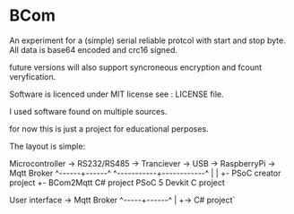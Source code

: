 # BCom

An experiment for a (simple) serial reliable protcol
with start and stop byte. 
All data is base64 encoded and crc16 signed. 

future versions will also support syncroneous encryption and
fcount veryfication.

Software is licenced under MIT license see : LICENSE file.

I used software found on multiple sources.

for now this is just a project for educational perposes. 

The layout is simple:

Microcontroller -> RS232/RS485 -> Tranciever -> USB -> RaspberryPi -> Mqtt Broker 
^------+------^                                        ^-----------+------------^
       | 											               |
	   +- PSoC creator project							           +- BCom2Mqtt C# project
		  PSoC 5 Devkit C project
		  
		  
User interface -> Mqtt Broker
^-----+------^
      |
	  +-> C# project`
	  
	  
	  
	  